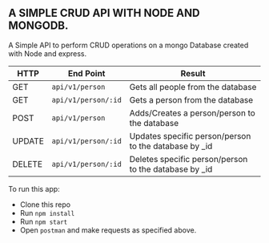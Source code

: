 ## A SIMPLE CRUD API WITH NODE AND MONGODB.
A Simple API to perform CRUD operations on a mongo Database created with Node and express.

HTTP |End Point  | Result
--- | --- | ----------
GET | `api/v1/person` | Gets all people from the database
GET | `api/v1/person/:id` | Gets a person from the database
POST | `api/v1/person` | Adds/Creates a person/person to the database
UPDATE | `api/v1/person/:id` | Updates specific person/person to the database by _id
DELETE | `api/v1/person/:id` | Deletes specific person/person to the database by _id


To run this app:

* Clone this repo
* Run `npm install`
* Run `npm start`
* Open `postman` and make requests as specified above.
